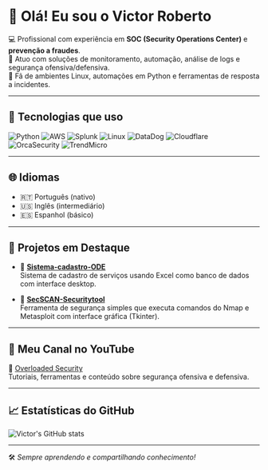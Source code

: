 # 👋 Olá! Eu sou o Victor Roberto

💻 Profissional com experiência em **SOC (Security Operations Center)** e **prevenção a fraudes**.  
🔐 Atuo com soluções de monitoramento, automação, análise de logs e segurança ofensiva/defensiva.  
🐧 Fã de ambientes Linux, automações em Python e ferramentas de resposta a incidentes.

---

## 🧰 Tecnologias que uso
![Python](https://img.shields.io/badge/Python-3776AB?style=flat&logo=python&logoColor=white)
![AWS](https://img.shields.io/badge/AWS-FF9900?style=flat&logo=amazon-aws&logoColor=white)
![Splunk](https://img.shields.io/badge/Splunk-000000?style=flat&logo=splunk&logoColor=white)
![Linux](https://img.shields.io/badge/Linux-FCC624?style=flat&logo=linux&logoColor=black)
![DataDog](https://img.shields.io/badge/DataDog-632CA6?style=flat&logo=datadog&logoColor=white)
![Cloudflare](https://img.shields.io/badge/Cloudflare-F38020?style=flat&logo=cloudflare&logoColor=white)
![OrcaSecurity](https://img.shields.io/badge/OrcaSecurity-0F75BC?style=flat&logo=orca-security&logoColor=white)
![TrendMicro](https://img.shields.io/badge/TrendMicro-C40000?style=flat&logo=trendmicro&logoColor=white)

---

## 🌐 Idiomas
- 🇷🇹 Português (nativo)  
- 🇺🇸 Inglês (intermediário)  
- 🇪🇸 Espanhol (básico)

---

## 🚀 Projetos em Destaque

- 🔹 [**Sistema-cadastro-ODE**](https://github.com/VictorRobert0/Sistema-cadastro-ODE)  
  Sistema de cadastro de serviços usando Excel como banco de dados com interface desktop.

- 🔹 [**SecSCAN-Securitytool**](https://github.com/VictorRobert0/SecSCAN-Securitytool)  
  Ferramenta de segurança simples que executa comandos do Nmap e Metasploit com interface gráfica (Tkinter).

---

## 🎥 Meu Canal no YouTube
🎪 [Overloaded Security](https://www.youtube.com/watch?v=JyKH9srX5HY&t=305s&ab_channel=OverloadedSecurity)  
Tutoriais, ferramentas e conteúdo sobre segurança ofensiva e defensiva.

---

## 📈 Estatísticas do GitHub
![Victor's GitHub stats](https://github-readme-stats.vercel.app/api?username=VictorRobert0&show_icons=true&theme=tokyonight)

---

🛠️ *Sempre aprendendo e compartilhando conhecimento!*
